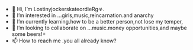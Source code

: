 - 👋 Hi, I’m  LostinyjockerskateordieRg☣.
- 👀 I’m interested in ...girls,music,reincarnation.and anarchy 
- 🌱 I’m currently learning.how to be a better person,not lose my temper,
- 💞️ I’m looking to collaborate on ...music.money opportunities,and maybe some beers!+
- 📫 How to reach me .you all already know?

